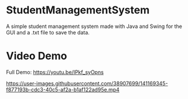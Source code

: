 # StudentManagementSystem
A simple student management system made with Java and Swing for the GUI and a .txt file to save the data.

# Video Demo
Full Demo: https://youtu.be/IPkf_syOpns

https://user-images.githubusercontent.com/38907699/141169345-f877193b-cdc3-40c5-af2a-b1af122ad95e.mp4

